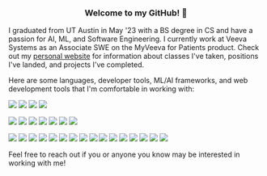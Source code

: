 <link rel="stylesheet" href="https://cdnjs.cloudflare.com/ajax/libs/font-awesome/4.7.0/css/font-awesome.min.css">

<h3 align="center">
<b>Welcome to my GitHub! 👋</b>
</h3>

I graduated from UT Austin in May '23 with a BS degree in CS and have a passion for AI, ML, and Software Engineering. I currently work at Veeva Systems as an Associate SWE on the MyVeeva for Patients product. Check out my [personal website](https://harishbommakanti.github.io) for information about classes I've taken, positions I've landed, and projects I've completed.

Here are some languages, developer tools, ML/AI frameworks, and web development tools that I'm comfortable in working with:

![](https://img.shields.io/badge/Language-Python-informational?style=flat&logo=python&color=darkgreen)
![](https://img.shields.io/badge/Language-Java-informational?style=flat&logo=oracle&color=darkgreen&logoColor=red)
![](https://img.shields.io/badge/Language-C++-informational?style=flat&logo=cplusplus&color=darkgreen)
![](https://img.shields.io/badge/Language-C-informational?style=flat&logo=c&color=darkgreen)

![](https://img.shields.io/badge/Tool-Linux-informational?style=flat&logo=linux&color=blue)
![](https://img.shields.io/badge/Tool-Git-informational?style=flat&logo=git&color=blue)
![](https://img.shields.io/badge/Tool-GitHub-informational?style=flat&logo=github&color=blue)
![](https://img.shields.io/badge/Tool-GitLab-informational?style=flat&logo=gitlab&color=blue)
![](https://img.shields.io/badge/Tool-Gerrit-informational?style=flat&logo=gerrit&color=blue)
![](https://img.shields.io/badge/Tool-Atlassian-informational?style=flat&logo=atlassian&color=blue)
![](https://img.shields.io/badge/Tool-CMake-informational?style=flat&logo=cmake&color=blue)

![](https://img.shields.io/badge/ML-Numpy-informational?style=flat&logo=numpy&color=gold)
![](https://img.shields.io/badge/ML-Pandas-informational?style=flat&logo=pandas&color=gold)
![](https://img.shields.io/badge/ML-Scipy-informational?style=flat&logo=scipy&color=gold)
![](https://img.shields.io/badge/ML-Matplotlib-informational?style=flat&logo=plotly&color=gold)
![](https://img.shields.io/badge/ML-ScikitLearn-informational?style=flat&logo=scikit-learn&color=gold)
![](https://img.shields.io/badge/ML-PyTorch-informational?style=flat&logo=pytorch&color=gold)
![](https://img.shields.io/badge/ML-TensorFlow-informational?style=flat&logo=tensorflow&color=gold)
![](https://img.shields.io/badge/Web-Spring-informational?style=flat&logo=spring&color=purple)
![](https://img.shields.io/badge/Web-HTML-informational?style=flat&logo=html5&color=purple)
![](https://img.shields.io/badge/Web-CSS-informational?style=flat&logo=css3&color=purple)
![](https://img.shields.io/badge/Web-JavaScript-informational?style=flat&logo=javascript&color=purple)
![](https://img.shields.io/badge/Web-Bootstrap-informational?style=flat&logo=bootstrap&color=purple)
![](https://img.shields.io/badge/Web-Flask-informational?style=flat&logo=flask&color=purple)
![](https://img.shields.io/badge/Web-Docker-informational?style=flat&logo=docker&color=purple)
![](https://img.shields.io/badge/Web-AWS-informational?style=flat&logo=amazonaws&color=purple)
![](https://img.shields.io/badge/Web-SQL-informational?style=flat&logo=mysql&color=purple)

Feel free to reach out if you or anyone you know may be interested in working with me!

